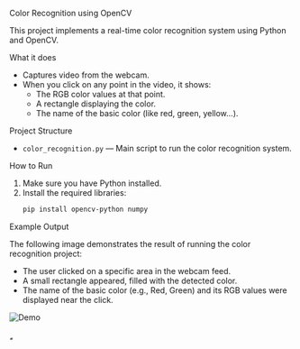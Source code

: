 Color Recognition using OpenCV

This project implements a real-time color recognition system using Python and OpenCV.

 What it does

- Captures video from the webcam.
- When you click on any point in the video, it shows:
  - The RGB color values at that point.
  - A rectangle displaying the color.
  - The name of the basic color (like red, green, yellow...).

Project Structure

- `color_recognition.py` — Main script to run the color recognition system.

 How to Run

1. Make sure you have Python installed.
2. Install the required libraries:
   ```bash
   pip install opencv-python numpy

 Example Output

The following image demonstrates the result of running the color recognition project:

- The user clicked on a specific area in the webcam feed.
- A small rectangle appeared, filled with the detected color.
- The name of the basic color (e.g., Red, Green) and its RGB values were displayed near the click.

![Demo](Screenshot%202025-07-14%20234951.png)

ٍٍ

